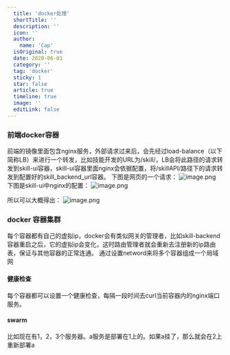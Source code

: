 ```yaml
---
  title: 'docker处理'
  shortTitle: ''
  description: ''
  icon: ''
  author:
    name: 'Cap'
  isOriginal: true
  date: 2020-06-01
  category: ''
  tag: 'docker'
  sticky: 1
  star: false
  article: true
  timeline: true
  image: ''
  editLink: false
---
```


  ### 前端docker容器
前端的镜像里面包含nginx服务，外部请求过来后，会先经过load-balance（以下简称LB）来进行一个转发，比如技能开发的URL为/skill/，LB会将此路径的请求转发到skill-ui容器，skill-ui容器里面nginx会依据配置，将/skillAPI/路径下的请求转发到配置好的skill_backend_url容器。
下图是网页的一个请求：
![image.png](https://cdn.nlark.com/yuque/0/2020/png/297368/1590117726141-0eb1c90c-c1c7-4b5f-8c8e-0e8923653de6.png#align=left&display=inline&height=144&name=image.png&originHeight=144&originWidth=635&size=17876&status=done&style=none&width=635)
下图是skill-ui中nginx的配置：
![image.png](https://cdn.nlark.com/yuque/0/2020/png/297368/1590117547511-c3979fc2-2ad1-4ff6-9fca-a6acecfa45a0.png#align=left&display=inline&height=674&name=image.png&originHeight=674&originWidth=1446&size=90942&status=done&style=none&width=1446)

所以可以大概得出：
![image.png](https://cdn.nlark.com/yuque/0/2020/png/297368/1590119860165-04b287ed-c585-44a7-a416-32a3f59940c5.png#align=left&display=inline&height=317&name=image.png&originHeight=462&originWidth=811&size=25120&status=done&style=none&width=556)

### docker 容器集群
每个容器都有自己的虚拟ip，docker会有类似网关的管理者，比如skill-backend容器重启之后，它的虚拟ip会变化，这时路由管理者就会重新去注册新的ip路由表，保证与其他容器的正常连通。
通过设置netword来将多个容器组成一个局域网
#### 健康检查
每个容器都可以设置一个健康检查，每隔一段时间去curl当前容器内的nginx端口服务。

#### swarm
比如现在有1，2，3个服务器。a服务是部署在1上的。如果a挂了，那么就会在2上重新部署a

